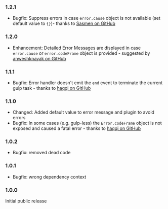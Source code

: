 ### 1.2.1 ###
* Bugfix: Suppress errors in case `error.cause` object is not available (set default value to `{}`)- thanks to [Sasmen on GitHub](https://github.com/AndiDittrich/gulp-prettyerror/issues/7)

### 1.2.0 ###
* Enhancement: Detailed Error Messages are displayed in case `error.cause` or `error.codeFrame` object is provided - suggested by [anweshknayak on GitHub](https://github.com/AndiDittrich/gulp-prettyerror/issues/6)

### 1.1.1 ###
* Bugfix: Error handler doesn't emit the `end` event to terminate the current gulp task - thanks to [haqqi on GitHub](https://github.com/AndiDittrich/gulp-prettyerror/pull/4)

### 1.1.0 ###
* Changed: Added default value to error message and plugin to avoid errors
* Bugfix: In some cases (e.g. gulp-less) the `Error.codeFrame` object is not exposed and caused a fatal error - thanks to [haqqi on GitHub](https://github.com/AndiDittrich/gulp-prettyerror/pull/3)

### 1.0.2 ###
* Bugfix: removed dead code

### 1.0.1 ###
* Bugfix: wrong dependency context

### 1.0.0 ###
Initial public release